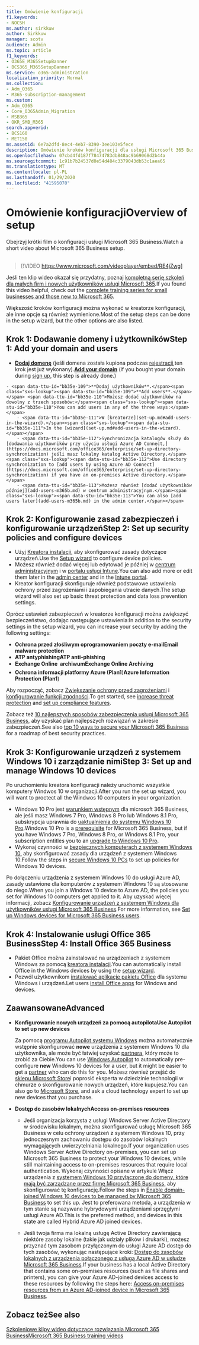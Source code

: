 ```yaml
---
title: Omówienie konfiguracji
f1.keywords:
- NOCSH
ms.author: sirkkuw
author: Sirkkuw
manager: scotv
audience: Admin
ms.topic: article
f1_keywords:
- O365E_M365SetupBanner
- BCS365_M365SetupBanner
ms.service: o365-administration
localization_priority: Normal
ms.collection:
- Adm_O365
- M365-subscription-management
ms.custom:
- Adm_O365
- Core_O365Admin_Migration
- MSB365
- OKR_SMB_M365
search.appverid:
- BCS160
- MET150
ms.assetid: 6e7a2dfd-8ec4-4eb7-8390-3ee103e5fece
description: Omówienie kroków konfiguracji dla usługi Microsoft 365 Business.
ms.openlocfilehash: 07cbd4fd187f78474783db848ac9b69068d2b44a
ms.sourcegitcommit: 1c91b7b24537d0e54d484c3379043db53c1aea65
ms.translationtype: MT
ms.contentlocale: pl-PL
ms.lasthandoff: 01/29/2020
ms.locfileid: "41595070"
---
```

# <a name="overview-of-setup"></a><span data-ttu-id="bb35e-103">Omówienie konfiguracji</span><span class="sxs-lookup"><span data-stu-id="bb35e-103">Overview of setup</span></span>

<span data-ttu-id="bb35e-104">Obejrzyj krótki film o konfiguracji usługi Microsoft 365 Business.</span><span class="sxs-lookup"><span data-stu-id="bb35e-104">Watch a short video about Microsoft 365 Business setup.</span></span><br><br>

> [!VIDEO https://www.microsoft.com/videoplayer/embed/RE4jZwg] 

<span data-ttu-id="bb35e-105">Jeśli ten klip wideo okazał się przydatny, poznaj [kompletną serię szkoleń dla małych firm i nowych użytkowników usługi Microsoft 365](https://support.office.com/article/6ab4bbcd-79cf-4000-a0bd-d42ce4d12816).</span><span class="sxs-lookup"><span data-stu-id="bb35e-105">If you found this video helpful, check out the [complete training series for small businesses and those new to Microsoft 365](https://support.office.com/article/6ab4bbcd-79cf-4000-a0bd-d42ce4d12816).</span></span>

<span data-ttu-id="bb35e-106">Większość kroków konfiguracji można wykonać w kreatorze konfiguracji, ale inne opcje są również wymienione.</span><span class="sxs-lookup"><span data-stu-id="bb35e-106">Most of the setup steps can be done in the setup wizard, but the other options are also listed.</span></span>

## <a name="step-1-add-your-domain-and-users"></a><span data-ttu-id="bb35e-107">Krok 1: Dodawanie domeny i użytkowników</span><span class="sxs-lookup"><span data-stu-id="bb35e-107">Step 1: Add your domain and users</span></span>

   - <span data-ttu-id="bb35e-108">**[Dodaj domenę](set-up.md#add-your-domain-to-personalize-sign-in)** (jeśli domena została kupiona podczas [rejestracji,](sign-up.md)ten krok jest już wykonany).</span><span class="sxs-lookup"><span data-stu-id="bb35e-108">**[Add your domain](set-up.md#add-your-domain-to-personalize-sign-in)** (if you bought your domain during [sign up](sign-up.md), this step is already done.)</span></span>

    - <span data-ttu-id="bb35e-109">**Dodaj użytkowników**.</span><span class="sxs-lookup"><span data-stu-id="bb35e-109">**Add users**.</span></span> <span data-ttu-id="bb35e-110">Możesz dodać użytkowników na dowolny z trzech sposobów:</span><span class="sxs-lookup"><span data-stu-id="bb35e-110">You can add users in any of the three ways:</span></span>
        - <span data-ttu-id="bb35e-111">W [kreatorze](set-up.md#add-users-in-the-wizard).</span><span class="sxs-lookup"><span data-stu-id="bb35e-111">In the [wizard](set-up.md#add-users-in-the-wizard).</span></span>
        - <span data-ttu-id="bb35e-112">Synchronizacja katalogów służy do [dodawania użytkowników przy użyciu usługi Azure AD Connect,](https://docs.microsoft.com/office365/enterprise/set-up-directory-synchronization) jeśli masz lokalny katalog Active Directory.</span><span class="sxs-lookup"><span data-stu-id="bb35e-112">Use directory synchronization to [add users by using Azure AD Connect](https://docs.microsoft.com/office365/enterprise/set-up-directory-synchronization) if you have an on-premises Active directory.</span></span>
        - <span data-ttu-id="bb35e-113">Możesz również [dodać użytkowników później](add-users-m365b.md) w centrum administracyjnym.</span><span class="sxs-lookup"><span data-stu-id="bb35e-113">You can also [add users later](add-users-m365b.md) in the admin center.</span></span>
## <a name="step-2-set-up-security-policies-and-configure-devices"></a><span data-ttu-id="bb35e-114">Krok 2: Konfigurowanie zasad zabezpieczeń i konfigurowanie urządzeń</span><span class="sxs-lookup"><span data-stu-id="bb35e-114">Step 2: Set up security policies and configure devices</span></span> 

  - <span data-ttu-id="bb35e-115">Użyj [Kreatora instalacji,](set-up.md#protect-your-organization) aby skonfigurować zasady dotyczące urządzeń.</span><span class="sxs-lookup"><span data-stu-id="bb35e-115">Use the [Setup wizard](set-up.md#protect-your-organization) to configure device policies.</span></span> 
  - <span data-ttu-id="bb35e-116">Możesz również dodać więcej lub edytować je później w [centrum administracyjnym](view-policies-and-devices.md) i w [portalu usługi Intune](https://docs.microsoft.com/intune/tutorial-walkthrough-intune-portal).</span><span class="sxs-lookup"><span data-stu-id="bb35e-116">You can also add more or edit them later in the [admin center](view-policies-and-devices.md) and in the [Intune portal](https://docs.microsoft.com/intune/tutorial-walkthrough-intune-portal).</span></span>
  - <span data-ttu-id="bb35e-117">Kreator konfiguracji skonfiguruje również podstawowe ustawienia ochrony przed zagrożeniami i zapobiegania utracie danych.</span><span class="sxs-lookup"><span data-stu-id="bb35e-117">The setup wizard will also set up basic threat protection and data loss prevention settings.</span></span>
  
  <span data-ttu-id="bb35e-118">Oprócz ustawień zabezpieczeń w kreatorze konfiguracji można zwiększyć bezpieczeństwo, dodając następujące ustawienia:</span><span class="sxs-lookup"><span data-stu-id="bb35e-118">In addition to the security settings in the setup wizard, you can increase your security by adding the following settings:</span></span>

- <span data-ttu-id="bb35e-119">**Ochrona przed złośliwym oprogramowaniem poczty e-mail**</span><span class="sxs-lookup"><span data-stu-id="bb35e-119">**Email malware protection**</span></span>
- <span data-ttu-id="bb35e-120">**ATP antyphishing**</span><span class="sxs-lookup"><span data-stu-id="bb35e-120">**ATP anti-phishing**</span></span>
- <span data-ttu-id="bb35e-121">**Exchange Online  archiwum**</span><span class="sxs-lookup"><span data-stu-id="bb35e-121">**Exchange Online Archiving**</span></span>
- <span data-ttu-id="bb35e-122">**Ochrona informacji platformy Azure (Plan1**)</span><span class="sxs-lookup"><span data-stu-id="bb35e-122">**Azure Information Protection (Plan1**)</span></span>

<span data-ttu-id="bb35e-123">Aby rozpocząć, zobacz [Zwiększanie ochrony przed zagrożeniami](increase-threat-protection.md) i [konfigurowanie funkcji zgodności](set-up-compliance.md).</span><span class="sxs-lookup"><span data-stu-id="bb35e-123">To get started, see [increase threat protection](increase-threat-protection.md) and [set up compliance features](set-up-compliance.md).</span></span>

<span data-ttu-id="bb35e-124">Zobacz też [10 najlepszych sposobów zabezpieczenia usługi Microsoft 365 Business,](https://docs.microsoft.com/office365/admin/security-and-compliance/secure-your-business-data) aby uzyskać plan najlepszych rozwiązań w zakresie zabezpieczeń.</span><span class="sxs-lookup"><span data-stu-id="bb35e-124">See also [top 10 ways to secure your Microsoft 365 Business](https://docs.microsoft.com/office365/admin/security-and-compliance/secure-your-business-data) for a roadmap of best security practices.</span></span>

## <a name="step-3-set-up-and-manage-windows-10-devices"></a><span data-ttu-id="bb35e-125">Krok 3: Konfigurowanie urządzeń z systemem Windows 10 i zarządzanie nimi</span><span class="sxs-lookup"><span data-stu-id="bb35e-125">Step 3: Set up and manage Windows 10 devices</span></span>

<span data-ttu-id="bb35e-126">Po uruchomieniu kreatora konfiguracji należy uruchomić wszystkie komputery Windwos 10 w organizacji.</span><span class="sxs-lookup"><span data-stu-id="bb35e-126">After you run the set up wizard, you will want to proctect all the Windwos 10 computers in your organization.</span></span>
  
- <span data-ttu-id="bb35e-127">Windows 10 Pro jest [warunkiem wstępnym](pre-requisites-for-data-protection.md) dla microsoft 365 Business, ale jeśli masz Windows 7 Pro, Windows 8 Pro lub Windows 8.1 Pro, subskrypcja uprawnia do [uaktualnienia do systemu Windows 10 Pro](https://docs.microsoft.com/microsoft-365/business/upgrade-to-windows-pro-creators-update).</span><span class="sxs-lookup"><span data-stu-id="bb35e-127">Windows 10 Pro is a [prerequisite](pre-requisites-for-data-protection.md) for Microsoft 365 Business, but if you have Windows 7 Pro, Windows 8 Pro, or Windows 8.1 Pro, your subscription entitles you to an [upgrade to  Windows 10 Pro](https://docs.microsoft.com/microsoft-365/business/upgrade-to-windows-pro-creators-update).</span></span>
- <span data-ttu-id="bb35e-128">Wykonaj czynności w [bezpiecznych komputerach z systemem Windows 10,](secure-win-10-pcs.md) aby skonfigurować zasady dla urządzeń z systemem Windows 10.</span><span class="sxs-lookup"><span data-stu-id="bb35e-128">Follow the steps in [secure Windows 10 PCs](secure-win-10-pcs.md) to set up policies for Windows 10 devices.</span></span>

<span data-ttu-id="bb35e-129">Po dołączeniu urządzenia z systemem Windows 10 do usługi Azure AD, zasady ustawione dla komputerów z systemem Windows 10 są stosowane do niego.</span><span class="sxs-lookup"><span data-stu-id="bb35e-129">When you join a Windows 10 device to Azure AD, the policies you set for Windows 10 computers get applied to it.</span></span> <span data-ttu-id="bb35e-130">Aby uzyskać więcej informacji, zobacz [Konfigurowanie urządzeń z systemem Windows dla użytkowników usługi Microsoft 365 Business](set-up-windows-devices.md).</span><span class="sxs-lookup"><span data-stu-id="bb35e-130">For more information, see [Set up Windows devices for Microsoft 365 Business users](set-up-windows-devices.md).</span></span>

## <a name="step-4-install-office-365-business"></a><span data-ttu-id="bb35e-131">Krok 4: Instalowanie usługi Office 365 Business</span><span class="sxs-lookup"><span data-stu-id="bb35e-131">Step 4: Install Office 365 Business</span></span>
- <span data-ttu-id="bb35e-132">Pakiet Office można zainstalować na urządzeniach z systemem Windows za pomocą [kreatora instalacji](set-up.md#deploy-office-365-client-apps).</span><span class="sxs-lookup"><span data-stu-id="bb35e-132">You can automatically install Office in the Windows devices by using the [setup wizard](set-up.md#deploy-office-365-client-apps).</span></span>
- <span data-ttu-id="bb35e-133">Pozwól użytkownikom [instalować aplikacje pakietu Office](https://docs.microsoft.com/office365/admin/setup/install-applications) dla systemu Windows i urządzeń.</span><span class="sxs-lookup"><span data-stu-id="bb35e-133">Let users [install Office apps](https://docs.microsoft.com/office365/admin/setup/install-applications) for Windows and devices.</span></span>
     
## <a name="advanced"></a><span data-ttu-id="bb35e-134">Zaawansowane</span><span class="sxs-lookup"><span data-stu-id="bb35e-134">Advanced</span></span>
- <span data-ttu-id="bb35e-135">**Konfigurowanie nowych urządzeń za pomocą autopilota**</span><span class="sxs-lookup"><span data-stu-id="bb35e-135">**Use Autopilot to set up new devices**</span></span>
            
     <span data-ttu-id="bb35e-136">Za pomocą [programu Autopilot systemu Windows](add-autopilot-devices-and-profile.md) można automatycznie wstępnie skonfigurować **nowe** urządzenia z systemem Windows 10 dla użytkownika, ale może być łatwiej uzyskać [partnera,](https://www.microsoft.com/solution-providers/search) który może to zrobić za Ciebie.</span><span class="sxs-lookup"><span data-stu-id="bb35e-136">You can use [Windows Autopilot](add-autopilot-devices-and-profile.md) to automatically pre-configure **new** Windows 10 devices for a user, but it might be easier to get a [partner](https://www.microsoft.com/solution-providers/search) who can do this for you.</span></span> <span data-ttu-id="bb35e-137">Możesz również przejść do [sklepu Microsoft Store](https://go.microsoft.com/fwlink/?linkid=874598)i poprosić eksperta w dziedzinie technologii w chmurze o skonfigurowanie nowych urządzeń, które kupujesz.</span><span class="sxs-lookup"><span data-stu-id="bb35e-137">You can also go to [Microsoft Store](https://go.microsoft.com/fwlink/?linkid=874598), and ask a cloud technology expert to set up new devices that you purchase.</span></span>

- <span data-ttu-id="bb35e-138">**Dostęp do zasobów lokalnych**</span><span class="sxs-lookup"><span data-stu-id="bb35e-138">**Access on-premises resources**</span></span>

     - <span data-ttu-id="bb35e-139">Jeśli organizacja korzysta z usługi Windows Server Active Directory w środowisku lokalnym, można skonfigurować usługę Microsoft 365 Business w celu ochrony urządzeń z systemem Windows 10, przy jednoczesnym zachowaniu dostępu do zasobów lokalnych wymagających uwierzytelniania lokalnego.</span><span class="sxs-lookup"><span data-stu-id="bb35e-139">If your organization uses Windows Server Active Directory on-premises, you can set up Microsoft 365 Business to protect your Windows 10 devices, while still maintaining access to on-premises resources that require local authentication.</span></span> <span data-ttu-id="bb35e-140">Wykonaj czynności opisane w artykule Włącz urządzenia z [systemem Windows 10 przyłączone do domeny, które mają być zarządzane przez firmę Microsoft 365 Business,](manage-windows-devices.md) aby skonfigurować tę konfigurację.</span><span class="sxs-lookup"><span data-stu-id="bb35e-140">Follow the steps in [Enable domain-joined Windows 10 devices to be managed by Microsoft 365 Business](manage-windows-devices.md) to set this up.</span></span> <span data-ttu-id="bb35e-141">Jest to preferowana metoda, a urządzenia w tym stanie są nazywane hybrydowymi urządzeniami sprzęgłymi usługi Azure AD.</span><span class="sxs-lookup"><span data-stu-id="bb35e-141">This is the preferred method, and devices in this state are called Hybrid Azure AD joined devices.</span></span>

    - <span data-ttu-id="bb35e-142">Jeśli twoja firma ma lokalną usługę Active Directory zawierającą niektóre zasoby lokalne (takie jak udziały plików i drukarki), możesz przyznać tym zasobom przyłączonym do usługi Azure AD dostęp do tych zasobów, wykonując następujące kroki: [Dostęp do zasobów lokalnych z urządzenia połączonego z usługą Azure AD w usłudze Microsoft 365 Business](access-resources.md).</span><span class="sxs-lookup"><span data-stu-id="bb35e-142">If your business has a local Active Directory that contains some on-premises resources (such as file shares and printers), you can give your Azure AD-joined devices access to these resources by following the steps here: [Access on-premises resources from an Azure AD-joined device in Microsoft 365 Business](access-resources.md).</span></span>

## <a name="see-also"></a><span data-ttu-id="bb35e-143">Zobacz też</span><span class="sxs-lookup"><span data-stu-id="bb35e-143">See also</span></span>

[<span data-ttu-id="bb35e-144">Szkoleniowe klipy wideo dotyczące rozwiązania Microsoft 365 Business</span><span class="sxs-lookup"><span data-stu-id="bb35e-144">Microsoft 365 Business training videos</span></span>](https://support.office.com/article/6ab4bbcd-79cf-4000-a0bd-d42ce4d12816)

